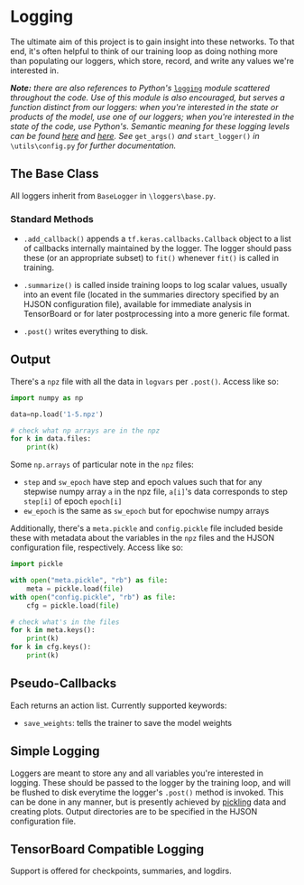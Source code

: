 # Logging
The ultimate aim of this project is to gain insight into these networks. To
that end, it's often helpful to think of our training loop as doing nothing
more than populating our loggers, which store, record, and write any values
we're interested in.

_**Note:** there are also references to Python's_
[`logging`](docs.python.org/3/library/logging) _module scattered throughout
the code. Use of this module is also encouraged, but serves a function
distinct from our loggers: when you're interested in the state or products of
the model, use one of our loggers; when you're interested in the state of the
code, use Python's. Semantic meaning for these logging levels can be found
[here](https://stackoverflow.com/questions/2031163) and
[here](https://www.ibm.com/support/knowledgecenter/en/SSEP7J_10.2.2/com.ibm.swg.ba.cognos.ug_rtm_wb.10.2.2.doc/c_n30e74.html).
See_ `get_args()` _and_ `start_logger()` _in_ `\utils\config.py` _for further
documentation._

## The Base Class
All loggers inherit from `BaseLogger` in `\loggers\base.py`.

### Standard Methods
- `.add_callback()` appends a `tf.keras.callbacks.Callback` object to a list
  of callbacks internally maintained by the logger. The logger should pass
  these (or an appropriate subset) to `fit()` whenever `fit()` is called in
  training.

- `.summarize()` is called inside training loops to log scalar values, usually
  into an event file (located in the summaries directory specified by an HJSON
  configuration file), available for immediate analysis in TensorBoard or for
  later postprocessing into a more generic file format.

- `.post()` writes everything to disk.

## Output
There's a `npz` file with all the data in `logvars` per `.post()`. Access like so:

```python
import numpy as np

data=np.load('1-5.npz')

# check what np arrays are in the npz
for k in data.files:
    print(k)
```

Some `np.arrays` of particular note in the `npz` files:
- `step` and `sw_epoch` have step and epoch values such that for any stepwise
  numpy array `a` in the npz file, `a[i]`'s data corresponds to step `step[i]`
  of epoch `epoch[i]`
- `ew_epoch` is the same as `sw_epoch` but for epochwise numpy arrays

Additionally, there's a `meta.pickle` and `config.pickle` file included beside
these with metadata about the variables in the `npz` files and the HJSON
configuration file, respectively. Access like so:

```python
import pickle

with open("meta.pickle", "rb") as file:
    meta = pickle.load(file)
with open("config.pickle", "rb") as file:
    cfg = pickle.load(file)

# check what's in the files
for k in meta.keys():
    print(k)
for k in cfg.keys():
    print(k)
```

## Pseudo-Callbacks
Each returns an action list. Currently supported keywords:
- `save_weights`: tells the trainer to save the model weights

## Simple Logging
Loggers are meant to store any and all variables you're interested in logging. These should be passed to the logger by
the training loop, and will be flushed to disk everytime the logger's `.post()` method is invoked. This can be done in
any manner, but is presently achieved by [pickling](https://docs.python.org/3/library/pickle.html) data and creating
plots. Output directories are to be specified in the HJSON configuration file.

## TensorBoard Compatible Logging
Support is offered for checkpoints, summaries, and logdirs.
